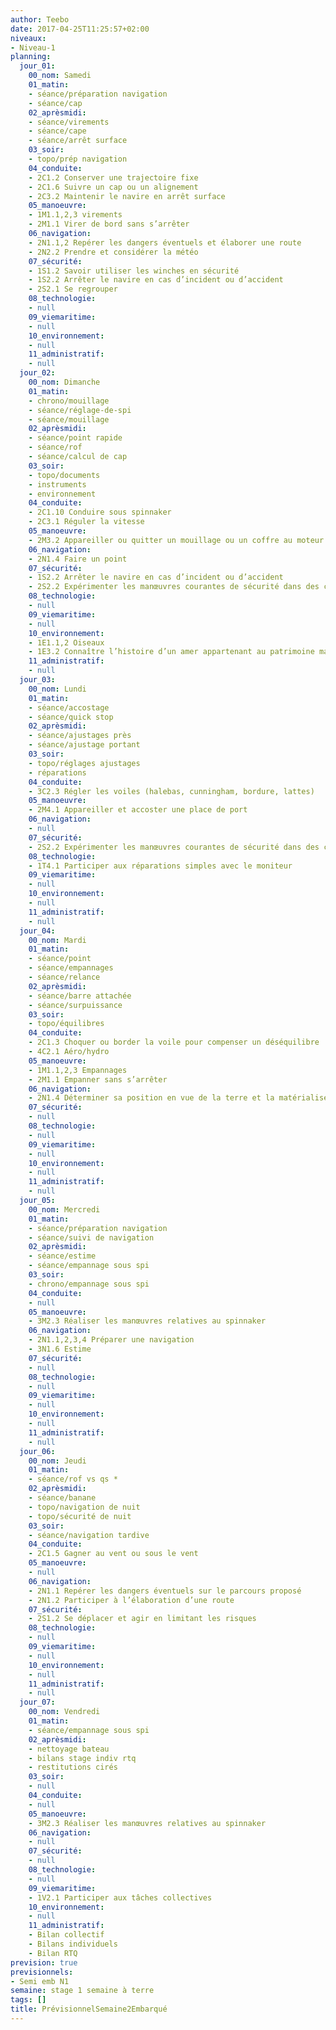 ```yaml
---
author: Teebo
date: 2017-04-25T11:25:57+02:00
niveaux:
- Niveau-1
planning:
  jour_01:
    00_nom: Samedi
    01_matin:
    - séance/préparation navigation
    - séance/cap
    02_aprèsmidi:
    - séance/virements
    - séance/cape
    - séance/arrêt surface
    03_soir:
    - topo/prép navigation
    04_conduite:
    - 2C1.2 Conserver une trajectoire fixe
    - 2C1.6 Suivre un cap ou un alignement
    - 2C3.2 Maintenir le navire en arrêt surface
    05_manoeuvre:
    - 1M1.1,2,3 virements
    - 2M1.1 Virer de bord sans s’arrêter
    06_navigation:
    - 2N1.1,2 Repérer les dangers éventuels et élaborer une route
    - 2N2.2 Prendre et considérer la météo
    07_sécurité:
    - 1S1.2 Savoir utiliser les winches en sécurité
    - 1S2.2 Arrêter le navire en cas d’incident ou d’accident
    - 2S2.1 Se regrouper
    08_technologie:
    - null
    09_viemaritime:
    - null
    10_environnement:
    - null
    11_administratif:
    - null
  jour_02:
    00_nom: Dimanche
    01_matin:
    - chrono/mouillage
    - séance/réglage-de-spi
    - séance/mouillage
    02_aprèsmidi:
    - séance/point rapide
    - séance/rof
    - séance/calcul de cap
    03_soir:
    - topo/documents
    - instruments
    - environnement
    04_conduite:
    - 2C1.10 Conduire sous spinnaker
    - 2C3.1 Réguler la vitesse
    05_manoeuvre:
    - 2M3.2 Appareiller ou quitter un mouillage ou un coffre au moteur
    06_navigation:
    - 2N1.4 Faire un point
    07_sécurité:
    - 1S2.2 Arrêter le navire en cas d’incident ou d’accident
    - 2S2.2 Expérimenter les manœuvres courantes de sécurité dans des conditions aménagées
    08_technologie:
    - null
    09_viemaritime:
    - null
    10_environnement:
    - 1E1.1,2 Oiseaux
    - 1E3.2 Connaître l’histoire d’un amer appartenant au patrimoine maritime
    11_administratif:
    - null
  jour_03:
    00_nom: Lundi
    01_matin:
    - séance/accostage
    - séance/quick stop
    02_aprèsmidi:
    - séance/ajustages près
    - séance/ajustage portant
    03_soir:
    - topo/réglages ajustages
    - réparations
    04_conduite:
    - 3C2.3 Régler les voiles (halebas, cunningham, bordure, lattes)
    05_manoeuvre:
    - 2M4.1 Appareiller et accoster une place de port
    06_navigation:
    - null
    07_sécurité:
    - 2S2.2 Expérimenter les manœuvres courantes de sécurité dans des conditions aménagées
    08_technologie:
    - 1T4.1 Participer aux réparations simples avec le moniteur
    09_viemaritime:
    - null
    10_environnement:
    - null
    11_administratif:
    - null
  jour_04:
    00_nom: Mardi
    01_matin:
    - séance/point
    - séance/empannages
    - séance/relance
    02_aprèsmidi:
    - séance/barre attachée
    - séance/surpuissance
    03_soir:
    - topo/équilibres
    04_conduite:
    - 2C1.3 Choquer ou border la voile pour compenser un déséquilibre
    - 4C2.1 Aéro/hydro
    05_manoeuvre:
    - 1M1.1,2,3 Empannages
    - 2M1.1 Empanner sans s’arrêter
    06_navigation:
    - 2N1.4 Déterminer sa position en vue de la terre et la matérialiser sur une carte
    07_sécurité:
    - null
    08_technologie:
    - null
    09_viemaritime:
    - null
    10_environnement:
    - null
    11_administratif:
    - null
  jour_05:
    00_nom: Mercredi
    01_matin:
    - séance/préparation navigation
    - séance/suivi de navigation
    02_aprèsmidi:
    - séance/estime
    - séance/empannage sous spi
    03_soir:
    - chrono/empannage sous spi
    04_conduite:
    - null
    05_manoeuvre:
    - 3M2.3 Réaliser les manœuvres relatives au spinnaker
    06_navigation:
    - 2N1.1,2,3,4 Préparer une navigation
    - 3N1.6 Estime
    07_sécurité:
    - null
    08_technologie:
    - null
    09_viemaritime:
    - null
    10_environnement:
    - null
    11_administratif:
    - null
  jour_06:
    00_nom: Jeudi
    01_matin:
    - séance/rof vs qs *
    02_aprèsmidi:
    - séance/banane
    - topo/navigation de nuit
    - topo/sécurité de nuit
    03_soir:
    - séance/navigation tardive
    04_conduite:
    - 2C1.5 Gagner au vent ou sous le vent
    05_manoeuvre:
    - null
    06_navigation:
    - 2N1.1 Repérer les dangers éventuels sur le parcours proposé
    - 2N1.2 Participer à l’élaboration d’une route
    07_sécurité:
    - 2S1.2 Se déplacer et agir en limitant les risques
    08_technologie:
    - null
    09_viemaritime:
    - null
    10_environnement:
    - null
    11_administratif:
    - null
  jour_07:
    00_nom: Vendredi
    01_matin:
    - séance/empannage sous spi
    02_aprèsmidi:
    - nettoyage bateau
    - bilans stage indiv rtq
    - restitutions cirés
    03_soir:
    - null
    04_conduite:
    - null
    05_manoeuvre:
    - 3M2.3 Réaliser les manœuvres relatives au spinnaker
    06_navigation:
    - null
    07_sécurité:
    - null
    08_technologie:
    - null
    09_viemaritime:
    - 1V2.1 Participer aux tâches collectives
    10_environnement:
    - null
    11_administratif:
    - Bilan collectif
    - Bilans individuels
    - Bilan RTQ
prevision: true
previsionnels:
- Semi emb N1
semaine: stage 1 semaine à terre
tags: []
title: PrévisionnelSemaine2Embarqué
---
```

